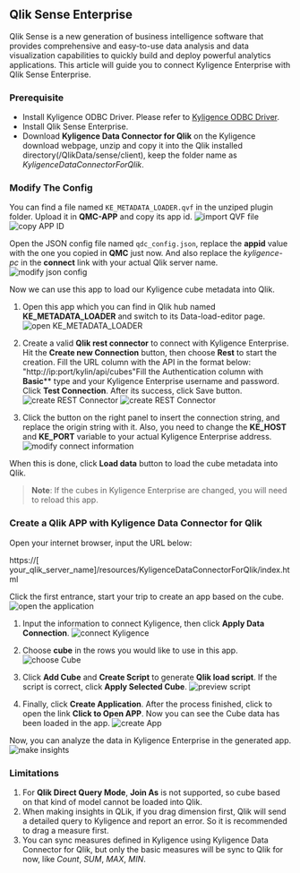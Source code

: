 ## Qlik Sense Enterprise

Qlik Sense is a new generation of business intelligence software that provides comprehensive and easy-to-use data analysis and data visualization capabilities to quickly build and deploy powerful analytics applications. This article will guide you to connect Kyligence Enterprise with Qlik Sense Enterprise.

### Prerequisite
* Install Kyligence ODBC Driver. Please refer to [Kyligence ODBC Driver](../../driver/odbc/README.md).
* Install Qlik Sense Enterprise.
* Download **Kyligence Data Connector for Qlik** on the Kyligence download webpage, unzip and copy it into the Qlik installed directory(/QlikData/sense/client), keep the folder name as *KyligenceDataConnectorForQlik*.


### Modify The Config

You can find a file named `KE_METADATA_LOADER.qvf` in the unziped plugin folder. Upload it in **QMC-APP** and copy its app id.
![import QVF file](../../images/Qlik/qse-001.png)
![copy APP ID](../../images/Qlik/qse-002.png)

Open the JSON config file named `qdc_config.json`, replace the **appid** value with the one you copied in **QMC** just now. And also replace the *kyligence-pc* in the **connect** link with your actual Qlik server name.
![modify json config](../../images/Qlik/qse-004.png)

Now we can use this app to load our Kyligence cube metadata into Qlik.

1. Open this app which you can find in Qlik hub named **KE_METADATA_LOADER** and switch to its Data-load-editor page.
![open KE_METADATA_LOADER](../../images/Qlik/qse-005.png)

2. Create a valid **Qlik rest connector** to connect with Kyligence Enterprise. Hit the **Create new Connection** button, then choose **Rest** to start the creation. Fill the URL column with the API in the format below: "http://ip:port/kylin/api/cubes"Fill the Authentication column with **Basic**** type and your Kyligence Enterprise username and password. Click **Test Connection**. After its success, click Save button.
![create REST Connector](../../images/Qlik/qse-003.png)
![create REST Connector](../../images/Qlik/qse-006.png)

3. Click the button on the right panel to insert the connection string, and replace the origin string with it. Also, you need to change the **KE_HOST** and **KE_PORT** variable to your actual Kyligence Enterprise address.
![modify connect information](../../images/Qlik/qse-007.png)

When this is done, click **Load data** button to load the cube metadata into Qlik.
>**Note**: If the cubes in Kyligence Enterprise are changed, you will need to reload this app.

### Create a Qlik APP with Kyligence Data Connector for Qlik

Open your internet browser, input the URL below:

https://[ your_qlik_server_name]/resources/KyligenceDataConnectorForQlik/index.html

Click the first entrance, start your trip to create an app based on the cube.
![open the application](../../images/Qlik/qse-009.png)

1. Input the information to connect Kyligence, then click **Apply Data Connection**.
![connect Kyligence](../../images/Qlik/qse-010.png)

2. Choose **cube** in the rows you would like to use in this app. 
![choose Cube](../../images/Qlik/qse-011.png)

3. Click **Add Cube** and **Create Script** to generate **Qlik load script**. If the script is correct, click **Apply Selected Cube**.
![preview script](../../images/Qlik/qse-013.png)

4. Finally, click **Create Application**. After the process finished, click to open the link **Click to Open APP**. Now you can see the Cube data has been loaded in the app.
![create App](../../images/Qlik/qse-012.png)

Now, you can analyze the data in Kyligence Enterprise in the generated app.
![make insights](../../images/Qlik/qse-014.png)


### Limitations

1. For **Qlik Direct Query Mode**, **Join As** is not supported, so cube based on that kind of model cannot be loaded into Qlik.
2. When making insights in QLik, if you drag dimension first, Qlik will send a detailed query to Kyligence and report an error. So it is recommended to drag a measure first.
3. You can sync measures defined in Kyligence using Kyligence Data Connector for Qlik, but only the basic measures will be sync to Qlik for now, like *Count*, *SUM*, *MAX*, *MIN*.
